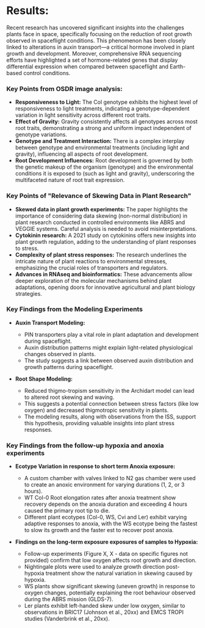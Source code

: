 # Results:

Recent research has uncovered significant insights into the challenges plants face in space, specifically focusing on the reduction of root growth observed in spaceflight conditions. This phenomenon has been closely linked to alterations in auxin transport—a critical hormone involved in plant growth and development. Moreover, comprehensive RNA sequencing efforts have highlighted a set of hormone-related genes that display differential expression when compared between spaceflight and Earth-based control conditions.



###

### Key Points from OSDR image analysis:

* **Responsiveness to Light:** The Col genotype exhibits the highest level of responsiveness to light treatments, indicating a genotype-dependent variation in light sensitivity across different root traits.
* **Effect of Gravity:** Gravity consistently affects all genotypes across most root traits, demonstrating a strong and uniform impact independent of genotype variations.
* **Genotype and Treatment Interaction:** There is a complex interplay between genotype and environmental treatments (including light and gravity), influencing all aspects of root development.
* **Root Development Influences:** Root development is governed by both the genetic makeup of the organism (genotype) and the environmental conditions it is exposed to (such as light and gravity), underscoring the multifaceted nature of root trait expression.



###

### Key Points of "Relevance of Skewing Data in Plant Research"

* **Skewed data in plant growth experiments:** The paper highlights the importance of considering data skewing (non-normal distribution) in plant research conducted in controlled environments like ABRS and VEGGIE systems. Careful analysis is needed to avoid misinterpretations.
* **Cytokinin research:** A 2021 study on cytokinins offers new insights into plant growth regulation, adding to the understanding of plant responses to stress.
* **Complexity of plant stress responses:** The research underlines the intricate nature of plant reactions to environmental stresses, emphasizing the crucial roles of transporters and regulators.
* **Advances in RNAseq and bioinformatics:** These advancements allow deeper exploration of the molecular mechanisms behind plant adaptations, opening doors for innovative agricultural and plant biology strategies.

###

### Key Findings from the Modeling Experiments

* **Auxin Transport Modeling:**
  * PIN transporters play a vital role in plant adaptation and development during spaceflight.
  * Auxin distribution patterns might explain light-related physiological changes observed in plants.
  * The study suggests a link between observed auxin distribution and growth patterns during spaceflight.



*   **Root Shape Modeling:**

    * Reduced thigmo-tropism sensitivity in the Archidart model can lead to altered root skewing and waving.
    * This suggests a potential connection between stress factors (like low oxygen) and decreased thigmotropic sensitivity in plants.
    * The modeling results, along with observations from the ISS, support this hypothesis, providing valuable insights into plant stress responses.





###

### Key Findings from the follow-up hypoxia and anoxia experiments



*   **Ecotype Variation in response to short term Anoxia exposure:**

    * A custom chamber with valves linked to N2 gas chamber were used to create an anoxic environment for varying durations (1, 2, or 3 hours).
    * WT Col-0 Root elongation rates after anoxia treatment show recovery depends on the anoxia duration and exceeding 4 hours caused the primary root tip to die.&#x20;
    * Different plant ecotypes (Col-0, WS, Cvi and Ler) exhibit varying adaptive responses to anoxia, with the WS ecotype being the fastest to slow its growth and the faster est to recover post anoxia.


* **Findings on the long-term exposure exposures of samples to Hypoxia:**
  * Follow-up experiments (Figure X, X - data on specific figures not provided) confirm that low oxygen affects root growth and direction.
  * Nightingale plots were used to analyze growth direction post-hypoxia treatment show the natural variation in skewing caused by hypoxia.&#x20;
  * WS plants show significant skewing (uneven growth) in response to oxygen changes, potentially explaining the root behaviour observed during the ABRS mission (GLDS-7).
  * Ler plants exhibit left-handed skew under low oxygen, similar to observations in BRIC17 (Johnson et al., 20xx) and EMCS TROPI studies (Vanderbrink et al., 20xx).

